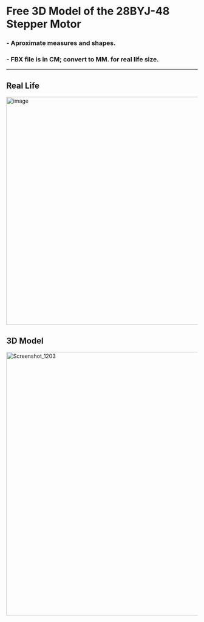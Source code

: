 # Free 3D Model of the 28BYJ-48 Stepper Motor

### - Aproximate measures and shapes.
### - FBX file is in CM; convert to MM. for real life size.

--------

## Real Life
<img width="600" height="600" alt="image" src="https://github.com/user-attachments/assets/3a6e1233-4ee8-4746-b161-753ef67c5fa7" />


## 3D Model
<img width="803" height="694" alt="Screenshot_1203" src="https://github.com/user-attachments/assets/94801609-1375-4b2e-b61f-1966a2752455" />

